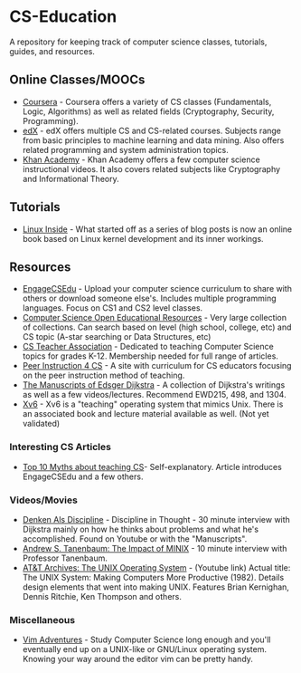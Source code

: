 # CS-Education
A repository for keeping track of computer science classes, tutorials, guides, and resources.

## Online Classes/MOOCs
* [Coursera](https://www.coursera.org) - Coursera offers a variety of CS classes (Fundamentals, Logic, Algorithms) as well as related fields (Cryptography, Security, Programming).
* [edX](https://www.edx.org) - edX offers multiple CS and CS-related courses. Subjects range from basic principles to machine learning and data mining. Also offers related programming and system administration topics.
* [Khan Academy](https://www.khanacademy.org/computing/computer-science) - Khan Academy offers a few computer science instructional videos. It also covers related subjects like Cryptography and Informational Theory.

## Tutorials
* [Linux Inside](https://0xax.gitbooks.io/linux-insides/content/index.html) - What started off as a series of blog posts is now an online book based on Linux kernel development and its inner workings.

## Resources
* [EngageCSEdu](https://www.engage-csedu.org/) - Upload your computer science curriculum to share with others or download someone else's. Includes multiple programming languages. Focus on CS1 and CS2 level classes.
* [Computer Science Open Educational Resources](http://iiscs.wssu.edu/drupal/csoer) - Very large collection of collections. Can search based on level (high school, college, etc) and CS topic (A-star searching or Data Structures, etc)
* [CS Teacher Association](http://csta.acm.org/WebRepository/WebRepository.html) - Dedicated to teaching Computer Science topics for grades K-12. Membership needed for full range of articles.
* [Peer Instruction 4 CS](http://www.peerinstruction4cs.org) - A site with curriculum for CS educators focusing on the peer instruction method of teaching.
* [The Manuscripts of Edsger Dijkstra](http://www.cs.utexas.edu/users/EWD/welcome.html) - A collection of Dijkstra's writings as well as a few videos/lectures. Recommend EWD215, 498, and 1304.
* [Xv6](http://pdos.csail.mit.edu/6.828/2014/xv6.html) - Xv6 is a "teaching" operating system that mimics Unix. There is an associated book and lecture material available as well. (Not yet validated)
### Interesting CS Articles
* [Top 10 Myths about teaching CS](http://cacm.acm.org/blogs/blog-cacm/189498-top-10-myths-about-teaching-computer-science/fulltext)- Self-explanatory. Article introduces EngageCSEdu and a few others.

### Videos/Movies
* [Denken Als Discipline](http://www.cs.utexas.edu/users/EWD/video-audio/NoorderlichtVideo.html) - Discipline in Thought - 30 minute interview with Dijkstra mainly on how he thinks about problems and what he's accomplished. Found on Youtube or with the "Manuscripts".
* [Andrew S. Tanenbaum: The Impact of MINIX](https://www.youtube.com/watch?v=86_BkFsb4eI) - 10 minute interview with Professor Tanenbaum.
* [AT&T Archives: The UNIX Operating System](https://youtu.be/tc4ROCJYbm0) - (Youtube link) Actual title: The UNIX System: Making Computers More Productive (1982). Details design elements that went into making UNIX. Features Brian Kernighan, Dennis Ritchie, Ken Thompson and others.

### Miscellaneous
* [Vim Adventures](http://www.vim-adventures.com) - Study Computer Science long enough and you'll eventually end up on a UNIX-like or GNU/Linux operating system. Knowing your way around the editor vim can be pretty handy.
